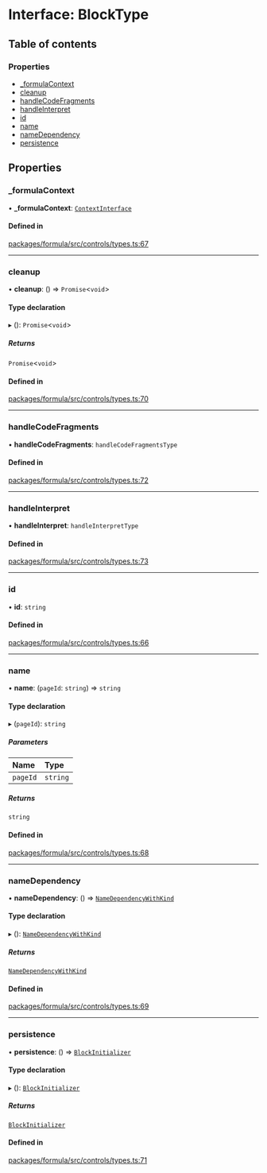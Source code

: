 # Interface: BlockType

## Table of contents

### Properties

- [\_formulaContext](BlockType.md#_formulacontext)
- [cleanup](BlockType.md#cleanup)
- [handleCodeFragments](BlockType.md#handlecodefragments)
- [handleInterpret](BlockType.md#handleinterpret)
- [id](BlockType.md#id)
- [name](BlockType.md#name)
- [nameDependency](BlockType.md#namedependency)
- [persistence](BlockType.md#persistence)

## Properties

### <a id="_formulacontext" name="_formulacontext"></a> \_formulaContext

• **\_formulaContext**: [`ContextInterface`](ContextInterface.md)

#### Defined in

[packages/formula/src/controls/types.ts:67](https://github.com/mashpod/mashcard/blob/main/packages/formula/src/controls/types.ts#L67)

---

### <a id="cleanup" name="cleanup"></a> cleanup

• **cleanup**: () => `Promise`<`void`\>

#### Type declaration

▸ (): `Promise`<`void`\>

##### Returns

`Promise`<`void`\>

#### Defined in

[packages/formula/src/controls/types.ts:70](https://github.com/mashpod/mashcard/blob/main/packages/formula/src/controls/types.ts#L70)

---

### <a id="handlecodefragments" name="handlecodefragments"></a> handleCodeFragments

• **handleCodeFragments**: `handleCodeFragmentsType`

#### Defined in

[packages/formula/src/controls/types.ts:72](https://github.com/mashpod/mashcard/blob/main/packages/formula/src/controls/types.ts#L72)

---

### <a id="handleinterpret" name="handleinterpret"></a> handleInterpret

• **handleInterpret**: `handleInterpretType`

#### Defined in

[packages/formula/src/controls/types.ts:73](https://github.com/mashpod/mashcard/blob/main/packages/formula/src/controls/types.ts#L73)

---

### <a id="id" name="id"></a> id

• **id**: `string`

#### Defined in

[packages/formula/src/controls/types.ts:66](https://github.com/mashpod/mashcard/blob/main/packages/formula/src/controls/types.ts#L66)

---

### <a id="name" name="name"></a> name

• **name**: (`pageId`: `string`) => `string`

#### Type declaration

▸ (`pageId`): `string`

##### Parameters

| Name     | Type     |
| :------- | :------- |
| `pageId` | `string` |

##### Returns

`string`

#### Defined in

[packages/formula/src/controls/types.ts:68](https://github.com/mashpod/mashcard/blob/main/packages/formula/src/controls/types.ts#L68)

---

### <a id="namedependency" name="namedependency"></a> nameDependency

• **nameDependency**: () => [`NameDependencyWithKind`](NameDependencyWithKind.md)

#### Type declaration

▸ (): [`NameDependencyWithKind`](NameDependencyWithKind.md)

##### Returns

[`NameDependencyWithKind`](NameDependencyWithKind.md)

#### Defined in

[packages/formula/src/controls/types.ts:69](https://github.com/mashpod/mashcard/blob/main/packages/formula/src/controls/types.ts#L69)

---

### <a id="persistence" name="persistence"></a> persistence

• **persistence**: () => [`BlockInitializer`](BlockInitializer.md)

#### Type declaration

▸ (): [`BlockInitializer`](BlockInitializer.md)

##### Returns

[`BlockInitializer`](BlockInitializer.md)

#### Defined in

[packages/formula/src/controls/types.ts:71](https://github.com/mashpod/mashcard/blob/main/packages/formula/src/controls/types.ts#L71)
